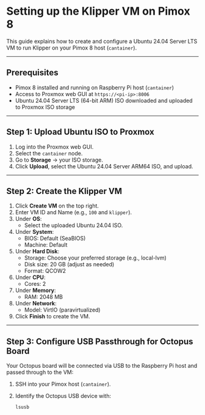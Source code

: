 # Setting up the Klipper VM on Pimox 8

This guide explains how to create and configure a Ubuntu 24.04 Server LTS VM to run Klipper on your Pimox 8 host (`cantainer`).

---

## Prerequisites

- Pimox 8 installed and running on Raspberry Pi host (`cantainer`)
- Access to Proxmox web GUI at `https://<pi-ip>:8006`
- Ubuntu 24.04 Server LTS (64-bit ARM) ISO downloaded and uploaded to Proxmox ISO storage

---

## Step 1: Upload Ubuntu ISO to Proxmox

1. Log into the Proxmox web GUI.
2. Select the `cantainer` node.
3. Go to **Storage** → your ISO storage.
4. Click **Upload**, select the Ubuntu 24.04 Server ARM64 ISO, and upload.

---

## Step 2: Create the Klipper VM

1. Click **Create VM** on the top right.
2. Enter VM ID and Name (e.g., `100` and `klipper`).
3. Under **OS**:
   - Select the uploaded Ubuntu 24.04 ISO.
4. Under **System**:
   - BIOS: Default (SeaBIOS)
   - Machine: Default
5. Under **Hard Disk**:
   - Storage: Choose your preferred storage (e.g., local-lvm)
   - Disk size: 20 GB (adjust as needed)
   - Format: QCOW2
6. Under **CPU**:
   - Cores: 2
7. Under **Memory**:
   - RAM: 2048 MB
8. Under **Network**:
   - Model: VirtIO (paravirtualized)
9. Click **Finish** to create the VM.

---

## Step 3: Configure USB Passthrough for Octopus Board

Your Octopus board will be connected via USB to the Raspberry Pi host and passed through to the VM:

1. SSH into your Pimox host (`cantainer`).
2. Identify the Octopus USB device with:

   ```bash
   lsusb
